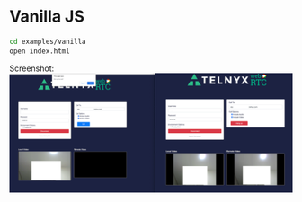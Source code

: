 # Vanilla JS

```sh
cd examples/vanilla
open index.html
```

Screenshot:
![Video call](./vanilla-screeshot.png)
